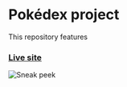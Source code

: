 # Pokédex project
This repository features

### [Live site](https://my-pokedex-project.netlify.app/)
![Sneak peek](https://i.ibb.co/PcCw6Kb/screencapture-my-pokedex-project-netlify-app-2024-05-04-19-17-01.png)
